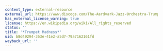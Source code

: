 ```yaml
---
content_type: external-resource
external_url: https://www.discogs.com/The-Aardvark-Jazz-Orchestra-Trumpet-Madness/release/2445074
has_external_license_warning: true
license: https://en.wikipedia.org/wiki/All_rights_reserved
status: ''
title: '*Trumpet Madness*'
uid: b8d49294-363e-41e2-a5d7-79a7162161fd
wayback_url: ''
---
```

